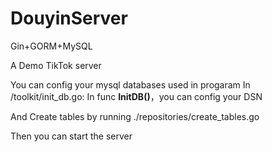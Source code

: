 # DouyinServer

 Gin+GORM+MySQL

 A Demo TikTok server

You can config your mysql databases used in progaram In /toolkit/init_db.go:
In func **InitDB()**，you can config your DSN

And  Create tables by running ./repositories/create_tables.go

Then you can start the server

